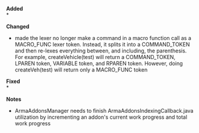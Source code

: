 **Added**  
* 

**Changed**  
* made the lexer no longer make a command in a macro function call as a MACRO_FUNC lexer token. Instead, it splits it into a COMMAND_TOKEN
  and then re-lexes everything between, and including, the parenthesis. 
  For example, createVehicle(test) will return a COMMAND_TOKEN, LPAREN token, VARIABLE token, and RPAREN token.
  However, doing createVeh(test) will return only a MACRO_FUNC token 

**Fixed**  
* 

**Notes**
* ArmaAddonsManager needs to finish ArmaAddonsIndexingCallback.java utilization by incrementing an addon's current work progress and total work progress